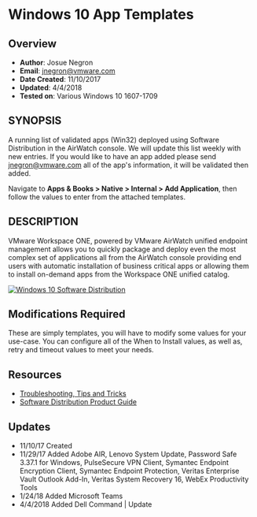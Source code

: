 # Windows 10 App Templates

## Overview
- **Author**: Josue Negron
- **Email**: jnegron@vmware.com
- **Date Created**: 11/10/2017
- **Updated**: 4/4/2018
- **Tested on**: Various Windows 10 1607-1709

## SYNOPSIS
<!-- Summary Start -->
A running list of validated apps (Win32) deployed using Software Distribution in the AirWatch console. We will update this list weekly with new entries. If you would like to have an app added please send [jnegron@vmware.com](mailto:jnegron@vmware.com) all of the app's information, it will be validated then added. 
<!-- Summary End -->
Navigate to **Apps & Books > Native > Internal > Add Application**, then follow the values to enter from the attached templates. 
        
## DESCRIPTION
VMware Workspace ONE, powered by VMware AirWatch unified endpoint management allows you to quickly package and deploy even the most complex set of applications all from the AirWatch console providing end users with automatic installation of business critical apps or allowing them to install on-demand apps from the Workspace ONE unified catalog. 

[![Windows 10 Software Distribution](https://img.youtube.com/vi/-wW0371d8Wc/0.jpg)](https://www.youtube.com/watch?v=-wW0371d8Wc)
	
## Modifications Required
These are simply templates, you will have to modify some values for your use-case. You can configure all of the When to Install values, as well as, retry and timeout values to meet your needs. 

        
## Resources
- [Troubleshooting, Tips and Tricks](https://airwatch.zendesk.com/entries/103598667-Software-Distribution-Tips-and-Troubleshooting)
- [Software Distribution Product Guide](https://my.air-watch.com/help/9.2/en/Content/Core_Guides/MAM/C/Win32_SofDist_Dscrptn.htm)

## Updates

- 11/10/17 Created
- 11/29/17 Added Adobe AIR, Lenovo System Update, Password Safe 3.37.1 for Windows, PulseSecure VPN Client, Symantec Endpoint Encryption Client, Symantec Endpoint Protection, Veritas Enterprise Vault Outlook Add-In, Veritas System Recovery 16, WebEx Productivity Tools
- 1/24/18 Added Microsoft Teams 
- 4/4/2018 Added Dell Command | Update



